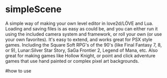 # simpleScene
A simple way of making your own level editor in love2d/LÖVE and Lua. Loading and saving files is as easy as could be, and you can either 
run it using the included camera system and framework, or roll your own (or use your own favorites). It's easy to extend, and works great
for PSX style games. Including the Square Soft RPG's of the 90's (like Final Fantasy 7, 8, or 9), Lunar:Silver Star Story, SaGa Frontier 2, 
Legend of Mana, etc. Also great for making games like Hollow Knight, or point and click adventure games that use hand painted or complex
pixel art backgrounds.

#how to use

